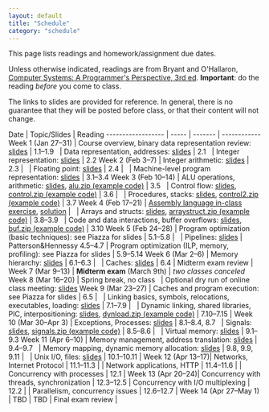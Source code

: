 ```yaml
---
layout: default
title: "Schedule"
category: "schedule"
---
```


This page lists readings and homework/assignment due dates.

Unless otherwise indicated, readings are from Bryant and O'Hallaron, [Computer Systems: A Programmer's Perspective, 3rd ed](https://csapp.cs.cmu.edu/).  **Important**: do the reading *before* you come to class.

The links to slides are provided for reference.  In general, there is no guarantee that they will be posted before class, or that their content will not change.

Date               | Topic/Slides | Reading
------------------ | ----- | ------- | ------------
Week 1 (Jan 27–31) | Course overview, binary data representation review: [slides](lectures/lecture01-public.pdf) | 1.1–1.9
&nbsp;             | Data representation, addresses: [slides](lectures/lecture02-public.pdf) | 2.1
&nbsp;             | Integer representation: [slides](lectures/lecture03-public.pdf) | 2.2
Week 2 (Feb 3–7)   | Integer arithmetic: [slides](lectures/lecture04-public.pdf) | 2.3 |
&nbsp;             | Floating point: [slides](lectures/lecture05-public.pdf) | 2.4 |
&nbsp;             | Machine-level program representation: [slides](lectures/lecture06-public.pdf) | 3.1–3.4
Week 3 (Feb 10–14) | ALU operations, arithmetic: [slides](lectures/lecture07-public.pdf), [alu.zip (example code)](lectures/alu.zip) | 3.5
&nbsp;             | Control flow: [slides](lectures/lecture08-public.pdf), [control.zip (example code)](lectures/control.zip) | 3.6 |
&nbsp;             | Procedures, stacks: [slides](lectures/lecture09-public.pdf), [control2.zip (example code)](lectures/control2.zip) | 3.7
Week 4 (Feb 17–21) | [Assembly language in-class exercise](exercise/assembly.html), [solution](exercise/asmExerciseSoln.zip) | 
&nbsp;             | Arrays and structs: [slides](lectures/lecture10-public.pdf), [arraystruct.zip (example code)](lectures/arraystruct.zip) | 3.8–3.9
&nbsp;             | Code and data interactions, buffer overflows: [slides](lectures/lecture11-public.pdf), [buf.zip (example code)](lectures/buf.zip)  | 3.10
Week 5 (Feb 24–28) | Program optimization (basic techniques): see Piazza for slides | 5.1–5.8 |
&nbsp;             | Pipelines: [slides](lectures/lecture13-public.pdf) | Patterson&amp;Hennessy 4.5–4.7
                   | Program optimization (ILP, memory, profiling): see Piazza for slides | 5.9–5.14
Week 6 (Mar 2–6)   | Memory hierarchy: [slides](lectures/lecture15-public.pdf) | 6.1–6.3 |
&nbsp;             | Caches: [slides](lectures/lecture16-public.pdf) | 6.4
                   | Midterm exam review |
Week 7 (Mar 9–13)  | **Midterm exam** (March 9th)
                   | *two classes canceled*
Week 8 (Mar 16–20) | Spring break, no class
&nbsp;             | Optional dry run of online class meeting: [slides](lectures/dryrun.pdf)
Week 9 (Mar 23–27) | Caches and program execution: see Piazza for slides | 6.5 |
&nbsp;             | Linking basics, symbols, relocations, executables, loading: [slides](lectures/lecture18-public.pdf) | 7.1–7.9 |
&nbsp;             | Dynamic linking, shared libraries, PIC, interpositioning: [slides](lectures/lecture19-public.pdf), [dynload.zip (example code)](lectures/dynload.zip) | 7.10–7.15 |
Week 10 (Mar 30–Apr 3) | Exceptions, Processes: [slides](lectures/lecture20-public.pdf) | 8.1–8.4, 8.7
&nbsp;             | Signals: [slides](lectures/lecture21-public.pdf), [signals.zip (example code)](lectures/signals.zip) | 8.5–8.6 |
&nbsp;             | Virtual memory: [slides](lectures/lecture22-public.pdf) | 9.1–9.3
Week 11 (Apr 6–10) | Memory management, address translation: [slides](lectures/lecture23-public.pdf) | 9.4–9.7
&nbsp;             | Memory mapping, dynamic memory allocation: [slides](lectures/lecture24-public.pdf) | 9.8, 9.9, 9.11 |
&nbsp;             | Unix I/O, files: [slides](lectures/lecture25-public.pdf) | 10.1–10.11 |
Week 12 (Apr 13–17)| Networks, Internet Protocol | 11.1–11.3 | 
                   | Network applications, HTTP | 11.4–11.6 | 
                   | Concurrency with processes | 12.1 |
Week 13 (Apr 20–24)| Concurrency with threads, synchronization | 12.3–12.5
                   | Concurrency with I/O multiplexing | 12.2 |
                   | Parallelism, concurrency issues | 12.6–12.7 |
Week 14 (Apr 27–May 1) | TBD
                   | TBD
                   | Final exam review |
